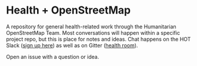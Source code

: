 # Health + OpenStreetMap

A repository for general health-related work through the Humanitarian OpenStreetMap Team. Most conversations will happen within a specific project repo, but this is place for notes and ideas. Chat happens on the HOT Slack ([sign up here](https://hotosm-slack.herokuapp.com/)) as well as on Gitter ([health room](https://gitter.im/hotosm/health)). 

Open an issue with a question or idea. 
